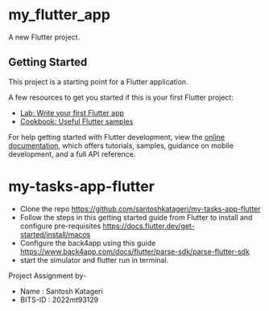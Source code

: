 # my_flutter_app

A new Flutter project.

## Getting Started

This project is a starting point for a Flutter application.

A few resources to get you started if this is your first Flutter project:

- [Lab: Write your first Flutter app](https://docs.flutter.dev/get-started/codelab)
- [Cookbook: Useful Flutter samples](https://docs.flutter.dev/cookbook)

For help getting started with Flutter development, view the
[online documentation](https://docs.flutter.dev/), which offers tutorials,
samples, guidance on mobile development, and a full API reference.
# my-tasks-app-flutter

- Clone the repo https://github.com/santoshkatageri/my-tasks-app-flutter
- Follow the steps in this getting started guide from Flutter to install and configure pre-requisites  https://docs.flutter.dev/get-started/install/macos
- Configure the back4app using this guide https://www.back4app.com/docs/flutter/parse-sdk/parse-flutter-sdk
- start the simulator and flutter run in terminal.

Project Assignment  by- 
- Name : Santosh Katageri
- BITS-ID : 2022mt93129

